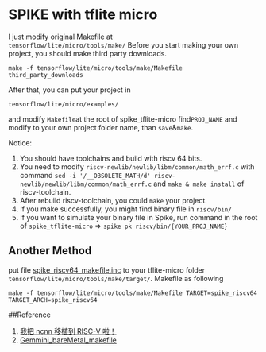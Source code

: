 # SPIKE with tflite micro
I just modify original Makefile at  
`tensorflow/lite/micro/tools/make/`
Before you start making your own project, you should make third party downloads.
```
make -f tensorflow/lite/micro/tools/make/Makefile third_party_downloads
```
After that, you can put your project in
```
tensorflow/lite/micro/examples/
```
and modify `Makefile`at the root of spike_tflite-micro
find`PROJ_NAME` and modify to your own project folder name, than `save`&`make`.

Notice:
1. You should have toolchains and build with riscv 64 bits.
2. You need to modify `riscv-newlib/newlib/libm/common/math_errf.c` with command `sed -i '/__OBSOLETE_MATH/d' riscv-newlib/newlib/libm/common/math_errf.c` and `make & make install` of riscv-toolchain.
3. After rebuild riscv-toolchain, you could `make` your project.
3. If you make successfully, you might find binary file in `riscv/bin/`
4. If you want to simulate your binary file in Spike, run command in the root of `spike_tflite-micro` => `spike pk riscv/bin/{YOUR_PROJ_NAME}`

## Another Method
put file [spike_riscv64_makefile.inc](https://github.com/ahwuyeah/spike_tflite-micro/blob/main/tensorflow/lite/micro/tools/make/targets/spike_riscv64_makefile.inc) to your tflite-micro folder `tensorflow/lite/micro/tools/make/target/`.
Makefile as following
```
make -f tensorflow/lite/micro/tools/make/Makefile TARGET=spike_riscv64 TARGET_ARCH=spike_riscv64
```

##Reference
1. [我把 ncnn 移植到 RISC-V 啦！](https://zhuanlan.zhihu.com/p/160249065)
2. [Gemmini_bareMetal_makefile](https://github.com/ucb-bar/gemmini-rocc-tests/blob/e326e7c43457ff08669fe88edcaa395d846474d8/bareMetalC/Makefile)
